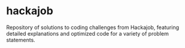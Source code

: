 # hackajob
Repository of solutions to coding challenges from Hackajob, featuring detailed explanations and optimized code for a variety of problem statements.
